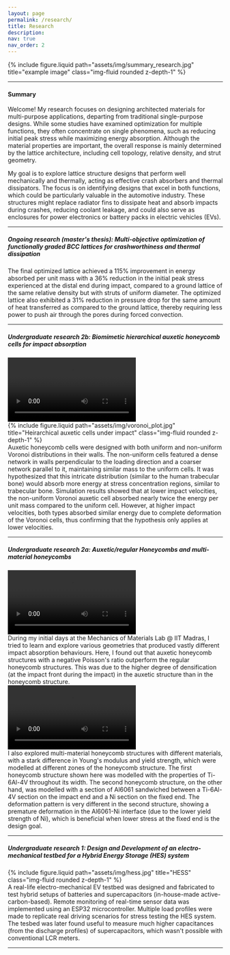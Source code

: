 ```yaml
---
layout: page
permalink: /research/
title: Research
description:
nav: true
nav_order: 2
---
```


<div class="row">
    <div class="col-sm mt-3 mt-md-0">
        {% include figure.liquid path="assets/img/summary_research.jpg" title="example image" class="img-fluid rounded z-depth-1" %}
    </div>
</div>

---

#### Summary
Welcome! My research focuses on designing architected materials for multi-purpose applications, departing from traditional single-purpose designs. While some studies have examined optimization for multiple functions, they often concentrate on single phenomena, such as reducing initial peak stress while maximizing energy absorption. Although the material properties are important, the overall response is mainly determined by the lattice architecture, including cell topology, relative density, and strut geometry.

My goal is to explore lattice structure designs that perform well mechanically and thermally, acting as effective crash absorbers and thermal dissipators. The focus is on identifying designs that excel in both functions, which could be particularly valuable in the automotive industry. These structures might replace radiator fins to dissipate heat and absorb impacts during crashes, reducing coolant leakage, and could also serve as enclosures for power electronics or battery packs in electric vehicles (EVs).

---

##### Ongoing research (master's thesis): Multi-objective optimization of functionally graded BCC lattices for crashworthiness and thermal dissipation
    
The final optimized lattice achieved a 115% improvement in energy absorbed per unit mass with a 36% reduction in the initial peak stress experienced at the distal end during impact, compared to a ground lattice of the same relative density but with struts of uniform diameter. The optimized lattice also exhibited a 31% reduction in pressure drop for the same amount of heat transferred as compared to the  ground lattice, thereby requiring less power to push air through the pores during forced convection.

---

##### Undergraduate research 2b: Biomimetic hierarchical auxetic honeycomb cells for impact absorption

<div class="rounded z-depth-1 mb-3">
  <video controls preload="metadata" class="w-100">
    <source src="{{ '/assets/video/voronoi.mp4' | relative_url }}" type="video/mp4">
    Your browser does not support the video tag.
  </video>
</div>
<div class="row">
    <div class="col-sm mt-3 mt-md-0">
        {% include figure.liquid path="assets/img/voronoi_plot.jpg" title="Heirarchical auxetic cells under impact" class="img-fluid rounded z-depth-1" %}
    </div>
</div>
<div class="caption">
    Auxetic honeycomb cells were designed with both uniform and non-uniform Voronoi distributions in their walls. The non-uniform cells featured a dense network in walls perpendicular to the loading direction and a coarser network parallel to it, maintaining similar mass to the uniform cells. It was hypothesized that this intricate distribution (similar to the human trabecular bone) would absorb more energy at stress concentration regions, similar to trabecular bone. Simulation results showed that at lower impact velocities, the non-uniform Voronoi auxetic cell absorbed nearly twice the energy per unit mass compared to the uniform cell. However, at higher impact velocities, both types absorbed similar energy due to complete deformation of the Voronoi cells, thus confirming that the hypothesis only applies at lower velocities.
</div>

---

##### Undergraduate research 2a: Auxetic/regular Honeycombs and multi-material honeycombs

<div class="rounded z-depth-1 mb-3">
  <video controls preload="metadata" class="w-100">
    <source src="{{ '/assets/video/Regular_vs_auxetic_crush.mp4' | relative_url }}" type="video/mp4">
    Your browser does not support the video tag.
  </video>
</div>
<div class="caption">
    During my initial days at the Mechanics of Materials Lab @ IIT Madras, I tried to learn and explore various geometries that produced vastly different impact absorption behaviours. Here, I found out that auxetic honeycomb structures with a negative Poisson's ratio outperform the regular honeycomb structures. This was due to the higher degree of densification (at the impact front during the impact) in the auxetic structure than in the honeycomb structure.
</div>

<div class="rounded z-depth-1 mb-3">
  <video controls preload="metadata" class="w-100">
    <source src="{{ '/assets/video/multi_material_crush.mp4' | relative_url }}" type="video/mp4">
    Your browser does not support the video tag.
  </video>
</div>
<div class="caption">
    I also explored multi-material honeycomb structures with different materials, with a stark difference in Young's modulus and yield strength, which were modelled at different zones of the honeycomb structure. The first honeycomb structure shown here was modelled with the properties of Ti-6Al-4V throughout its width. The second honeycomb structure, on the other hand, was modelled with a section of Al6061 sandwiched between a Ti-6Al-4V section on the impact end and a Ni section on the fixed end. The deformation pattern is very different in the second structure, showing a premature deformation in the Al6061-Ni interface (due to the lower yield strength of Ni), which is beneficial when lower stress at the fixed end is the design goal.
</div>

---

##### Undergraduate research 1: Design and Development of an electro-mechanical testbed for a Hybrid Energy Storage (HES) system

<div class="row">
    <div class="col-sm mt-3 mt-md-0">
        {% include figure.liquid path="assets/img/hess.jpg"  title="HESS" class="img-fluid rounded z-depth-1" %}
    </div>
</div>
<div class="caption">
    A real-life electro-mechanical EV testbed was designed and fabricated to test hybrid setups of batteries and supercapacitors (in-house-made active-carbon-based). Remote monitoring of real-time sensor data was implemented using an ESP32 microcontroller. Multiple load profiles were made to replicate real driving scenarios for stress testing the HES system. The tesbed was later found useful to measure much higher capacitances (from the discharge profiles) of supercapacitors, which wasn't possible with conventional LCR meters.
</div>

---

